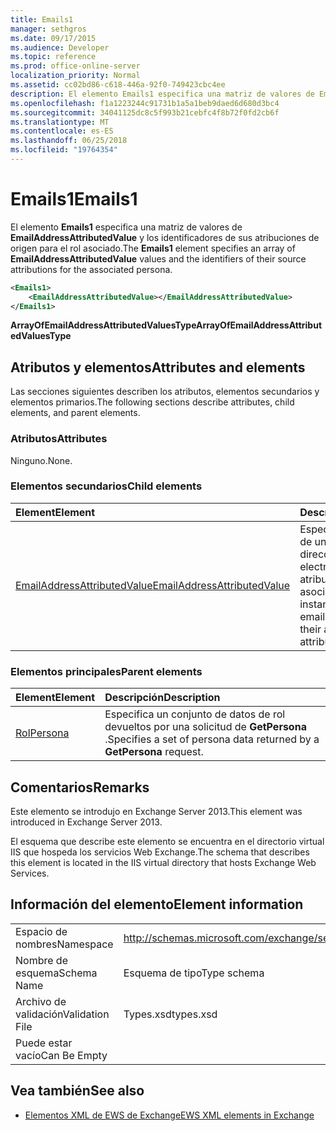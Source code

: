 ```yaml
---
title: Emails1
manager: sethgros
ms.date: 09/17/2015
ms.audience: Developer
ms.topic: reference
ms.prod: office-online-server
localization_priority: Normal
ms.assetid: cc02bd86-c618-446a-92f0-749423cbc4ee
description: El elemento Emails1 especifica una matriz de valores de EmailAddressAttributedValue y los identificadores de sus atribuciones de origen para el rol asociado.
ms.openlocfilehash: f1a1223244c91731b1a5a1beb9daed6d680d3bc4
ms.sourcegitcommit: 34041125dc8c5f993b21cebfc4f8b72f0fd2cb6f
ms.translationtype: MT
ms.contentlocale: es-ES
ms.lasthandoff: 06/25/2018
ms.locfileid: "19764354"
---
```

# <a name="emails1"></a><span data-ttu-id="62fe5-103">Emails1</span><span class="sxs-lookup"><span data-stu-id="62fe5-103">Emails1</span></span>

<span data-ttu-id="62fe5-104">El elemento **Emails1** especifica una matriz de valores de **EmailAddressAttributedValue** y los identificadores de sus atribuciones de origen para el rol asociado.</span><span class="sxs-lookup"><span data-stu-id="62fe5-104">The **Emails1** element specifies an array of **EmailAddressAttributedValue** values and the identifiers of their source attributions for the associated persona.</span></span> 
  
```XML
<Emails1>
    <EmailAddressAttributedValue></EmailAddressAttributedValue>
</Emails1>
```

 <span data-ttu-id="62fe5-105">**ArrayOfEmailAddressAttributedValuesType**</span><span class="sxs-lookup"><span data-stu-id="62fe5-105">**ArrayOfEmailAddressAttributedValuesType**</span></span>
## <a name="attributes-and-elements"></a><span data-ttu-id="62fe5-106">Atributos y elementos</span><span class="sxs-lookup"><span data-stu-id="62fe5-106">Attributes and elements</span></span>

<span data-ttu-id="62fe5-107">Las secciones siguientes describen los atributos, elementos secundarios y elementos primarios.</span><span class="sxs-lookup"><span data-stu-id="62fe5-107">The following sections describe attributes, child elements, and parent elements.</span></span>
  
### <a name="attributes"></a><span data-ttu-id="62fe5-108">Atributos</span><span class="sxs-lookup"><span data-stu-id="62fe5-108">Attributes</span></span>

<span data-ttu-id="62fe5-109">Ninguno.</span><span class="sxs-lookup"><span data-stu-id="62fe5-109">None.</span></span>
  
### <a name="child-elements"></a><span data-ttu-id="62fe5-110">Elementos secundarios</span><span class="sxs-lookup"><span data-stu-id="62fe5-110">Child elements</span></span>

|<span data-ttu-id="62fe5-111">**Element**</span><span class="sxs-lookup"><span data-stu-id="62fe5-111">**Element**</span></span>|<span data-ttu-id="62fe5-112">**Descripción**</span><span class="sxs-lookup"><span data-stu-id="62fe5-112">**Description**</span></span>|
|:-----|:-----|
|[<span data-ttu-id="62fe5-113">EmailAddressAttributedValue</span><span class="sxs-lookup"><span data-stu-id="62fe5-113">EmailAddressAttributedValue</span></span>](emailaddressattributedvalue.md) <br/> |<span data-ttu-id="62fe5-114">Especifica una instancia de una matriz de direcciones de correo electrónico y sus atribuciones asociados.</span><span class="sxs-lookup"><span data-stu-id="62fe5-114">Specifies an instance of an array of email addresses and their associated attributions.</span></span>  <br/> |
   
### <a name="parent-elements"></a><span data-ttu-id="62fe5-115">Elementos principales</span><span class="sxs-lookup"><span data-stu-id="62fe5-115">Parent elements</span></span>

|<span data-ttu-id="62fe5-116">**Element**</span><span class="sxs-lookup"><span data-stu-id="62fe5-116">**Element**</span></span>|<span data-ttu-id="62fe5-117">**Descripción**</span><span class="sxs-lookup"><span data-stu-id="62fe5-117">**Description**</span></span>|
|:-----|:-----|
|[<span data-ttu-id="62fe5-118">Rol</span><span class="sxs-lookup"><span data-stu-id="62fe5-118">Persona</span></span>](persona.md) <br/> |<span data-ttu-id="62fe5-119">Especifica un conjunto de datos de rol devueltos por una solicitud de **GetPersona** .</span><span class="sxs-lookup"><span data-stu-id="62fe5-119">Specifies a set of persona data returned by a **GetPersona** request.</span></span>  <br/> |
   
## <a name="remarks"></a><span data-ttu-id="62fe5-120">Comentarios</span><span class="sxs-lookup"><span data-stu-id="62fe5-120">Remarks</span></span>

<span data-ttu-id="62fe5-121">Este elemento se introdujo en Exchange Server 2013.</span><span class="sxs-lookup"><span data-stu-id="62fe5-121">This element was introduced in Exchange Server 2013.</span></span>
  
<span data-ttu-id="62fe5-122">El esquema que describe este elemento se encuentra en el directorio virtual IIS que hospeda los servicios Web Exchange.</span><span class="sxs-lookup"><span data-stu-id="62fe5-122">The schema that describes this element is located in the IIS virtual directory that hosts Exchange Web Services.</span></span>
  
## <a name="element-information"></a><span data-ttu-id="62fe5-123">Información del elemento</span><span class="sxs-lookup"><span data-stu-id="62fe5-123">Element information</span></span>

|||
|:-----|:-----|
|<span data-ttu-id="62fe5-124">Espacio de nombres</span><span class="sxs-lookup"><span data-stu-id="62fe5-124">Namespace</span></span>  <br/> |http://schemas.microsoft.com/exchange/services/2006/types  <br/> |
|<span data-ttu-id="62fe5-125">Nombre de esquema</span><span class="sxs-lookup"><span data-stu-id="62fe5-125">Schema Name</span></span>  <br/> |<span data-ttu-id="62fe5-126">Esquema de tipo</span><span class="sxs-lookup"><span data-stu-id="62fe5-126">Type schema</span></span>  <br/> |
|<span data-ttu-id="62fe5-127">Archivo de validación</span><span class="sxs-lookup"><span data-stu-id="62fe5-127">Validation File</span></span>  <br/> |<span data-ttu-id="62fe5-128">Types.xsd</span><span class="sxs-lookup"><span data-stu-id="62fe5-128">types.xsd</span></span>  <br/> |
|<span data-ttu-id="62fe5-129">Puede estar vacío</span><span class="sxs-lookup"><span data-stu-id="62fe5-129">Can Be Empty</span></span>  <br/> ||
   
## <a name="see-also"></a><span data-ttu-id="62fe5-130">Vea también</span><span class="sxs-lookup"><span data-stu-id="62fe5-130">See also</span></span>



- [<span data-ttu-id="62fe5-131">Elementos XML de EWS de Exchange</span><span class="sxs-lookup"><span data-stu-id="62fe5-131">EWS XML elements in Exchange</span></span>](ews-xml-elements-in-exchange.md)

